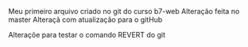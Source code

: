 Meu primeiro arquivo criado no git do curso b7-web
Alteração feita no master
Alteraçã com atualização para o gitHub

Alteraçõe para testar o comando REVERT do git